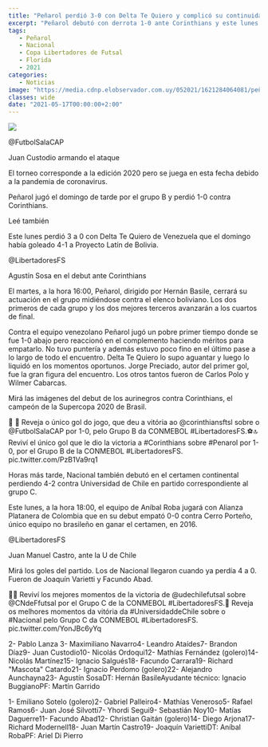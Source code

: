 ```yaml
---
title: "Peñarol perdió 3-0 con Delta Te Quiero y complicó su continuidad en la Libertadores de futsal"
excerpt: "Peñarol debutó con derrota 1-0 ante Corinthians y este lunes fue goleado por Delta Te Quiero de Venezuela; Nacional se la juega con Alianza Platanera"
tags:
   - Peñarol
   - Nacional
   - Copa Libertadores de Futsal
   - Florida
   - 2021
categories:
   - Noticias
image: "https://media.cdnp.elobservador.com.uy/052021/1621284064081/peñarol-futsal.jpg?&cw=1170"
classes: wide
date: "2021-05-17T00:00:00+2:00"
---
```



<img src="https://media.cdnp.elobservador.com.uy/052021/1621284064081/peñarol-futsal.jpg?&cw=1170">





@FutbolSalaCAP


Juan Custodio armando el ataque





El torneo corresponde a la edición 2020 pero se juega en esta fecha debido a la pandemia de coronavirus.


Peñarol jugó el domingo de tarde por el grupo B y perdió 1-0 contra Corinthians.


Leé también


Este lunes perdió 3 a 0 con Delta Te Quiero de Venezuela que el domingo había goleado 4-1 a Proyecto Latín de Bolivia.





@LibertadoresFS


Agustín Sosa en el debut ante Corinthians





El martes, a la hora 16:00, Peñarol, dirigido por Hernán Basile, cerrará su actuación en el grupo midiéndose contra el elenco boliviano. Los dos primeros de cada grupo y los dos mejores terceros avanzarán a los cuartos de final.


Contra el equipo venezolano Peñarol jugó un pobre primer tiempo donde se fue 1-0 abajo pero reaccionó en el complemento haciendo méritos para empatarlo. No tuvo puntería y además estuvo poco fino en el último pase a lo largo de todo el encuentro. Delta Te Quiero lo supo aguantar y luego lo liquidó en los momentos oportunos. Jorge Preciado, autor del primer gol, fue la gran figura del encuentro. Los otros tantos fueron de Carlos Polo y Wilmer Cabarcas.


Mirá las imágenes del debut de los aurinegros contra Corinthians, el campeón de la Supercopa 2020 de Brasil.


🎥 👏 Reveja o único gol do jogo, que deu a vitória ao @corinthiansftsl sobre o @FutbolSalaCAP por 1-0, pelo Grupo B da CONMEBOL #LibertadoresFS.⚽🔝 Reviví el único gol que le dio la victoria a #Corinthians sobre #Penarol por 1-0, por el Grupo B de la CONMEBOL #LibertadoresFS. pic.twitter.com/PzB1Va9rq1


Horas más tarde, Nacional también debutó en el certamen continental perdiendo 4-2 contra Universidad de Chile en partido correspondiente al grupo C.


Este lunes, a la hora 18:00, el equipo de Aníbal Roba jugará con Alianza Platanera de Colombia que en su debut empató 0-0 contra Cerro Porteño, único equipo no brasileño en ganar el certamen, en 2016.





@LibertadoresFS


Juan Manuel Castro, ante la U de Chile





Mirá los goles del partido. Los de Nacional llegaron cuando ya perdía 4 a 0. Fueron de Joaquín Varietti y Facundo Abad.


🎥💪 Reviví los mejores momentos de la victoria de @udechilefutsal sobre @CNdeFfutsal por el Grupo C de la CONMEBOL #LibertadoresFS.🧐 Reveja os melhores momentos da vitória da #UniversidaddeChile sobre o #Nacional pelo Grupo C da CONMEBOL #LibertadoresFS. pic.twitter.com/YonJBc6yYq


2- Pablo Lanza 3- Maximiliano Navarro4- Leandro Ataídes7- Brandon Díaz9- Juan Custodio10- Nicolás Ordoqui12- Mathías Fernández (golero)14- Nicolás Martínez15- Ignacio Salgués18- Facundo Carrara19- Richard "Mascota" Catardo21- Ignacio Perdomo (golero)22- Alejandro Aunchayna23- Agustín SosaDT: Hernán BasileAyudante técnico: Ignacio BuggianoPF: Martín Garrido


1- Emiliano Sotelo (golero)2- Gabriel Palleiro4- Mathías Veneroso5- Rafael Ramos6- Juan José Silvotti7- Yhordi Segui9- Sebastián Noy10- Matías Daguerre11- Facundo Abad12- Christian Gaitán (golero)14- Diego Arjona17- Richard Modernell18- Juan Martín Castro19- Joaquín VariettiDT: Aníbal RobaPF: Ariel Di Pierro


